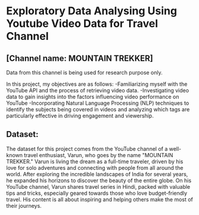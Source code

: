 # Exploratory Data Analysing Using Youtube Video Data for Travel Channel
## [Channel name: MOUNTAIN TREKKER]
Data from this channel is being used for research purpose only.

In this project, my objectives are as follows:
-Familiarizing myself with the YouTube API and the process of retrieving video data.
-Investigating video data to gain insights into the factors influencing video performance on YouTube
-Incorporating Natural Language Processing (NLP) techniques to identify the subjects being covered in videos and analyzing which tags are particularly effective in driving engagement and viewership.

## Dataset:
The dataset for this project comes from the YouTube channel of a well-known travel enthusiast, Varun, who goes by the name "MOUNTAIN TREKKER." Varun is living the dream as a full-time traveler, driven by his love for solo adventures and connecting with people from all around the world. After exploring the incredible landscapes of India for several years, he expanded his horizons to discover the beauty of the entire globe.
On his YouTube channel, Varun shares travel series in Hindi, packed with valuable tips and tricks, especially geared towards those who love budget-friendly travel. His content is all about inspiring and helping others make the most of their journeys.
